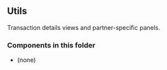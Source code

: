 ## Utils

Transaction details views and partner-specific panels.

### Components in this folder
- (none)
